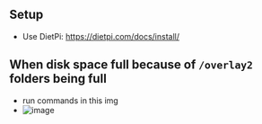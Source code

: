 ## Setup
- Use DietPi: https://dietpi.com/docs/install/

## When disk space full because of `/overlay2` folders being full 
- run commands in this img
- ![image](https://github.com/skelstar/homeautomation-dockerstuff/assets/16521921/3089056b-1e5d-4459-9a9e-57809b7e2c1e)
